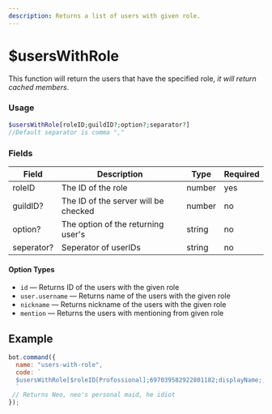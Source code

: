```yaml
---
description: Returns a list of users with given role.
---
```


# $usersWithRole

This function will return the users that have the specified role, _it will return cached members_.

### Usage

```php
$usersWithRole[roleID;guildID?;option?;separator?] 
//Default separator is comma ","
```

### Fields

| Field      | Description                          | Type   | Required |
| ---------- | ------------------------------------ | ------ | -------- |
| roleID     | The ID of the role                   | number | yes      |
| guildID?   | The ID of the server will be checked | number | no       |
| option?    | The option of the returning user's   | string | no       |
| seperator? | Seperator of userIDs                 | string | no       |

#### Option Types

* `id` — Returns ID of the users with the given role
* `user.username` — Returns name of the users with the given role
* `nickname` — Returns nickname of the users with the given role
* `mention` — Returns the users with mentioning from given role

## Example

```javascript
bot.command({
  name: "users-with-role",
  code: `
  $usersWithRole[$roleID[Profossional];697039582922801182;displayName;, ]
  `
 // Returns Neo, neo's personal maid, he idiot
});
```
